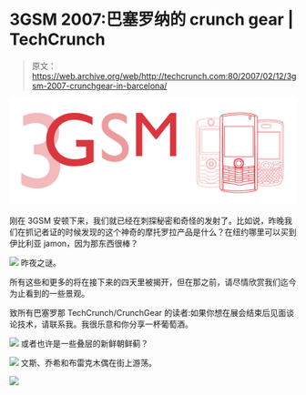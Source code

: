 # 3GSM 2007:巴塞罗纳的 crunch gear | TechCrunch

> 原文：<https://web.archive.org/web/http://techcrunch.com:80/2007/02/12/3gsm-2007-crunchgear-in-barcelona/>

![](img/c909bcac32d1c84903ab87a5e2a29a88.png)

刚在 3GSM 安顿下来，我们就已经在刺探秘密和奇怪的发射了。比如说，昨晚我们在抓记者证的时候发现的这个神奇的摩托罗拉产品是什么？在纽约哪里可以买到伊比利亚 jamon，因为那东西很棒？

![](img/22af108ad91fb8d7a49f36b1fea20d9a.png)
昨夜之谜。

所有这些和更多的将在接下来的四天里被揭开，但在那之前，请尽情欣赏我们迄今为止看到的一些景观。

致所有巴塞罗那 TechCrunch/CrunchGear 的读者:如果你想在展会结束后见面谈论技术，请联系我。我很乐意和你分享一杯葡萄酒。

![](img/7a493d1a4483b2339fe1454beac5e70c.png)
或者也许是一些叠层的新鲜朝鲜蓟？

![](img/46fac7575d5ea0bc4c2a94f00b882b9f.png)
文斯、乔希和布雷克木偶在街上游荡。

![](img/9339499bda480b6cde7cbae3d4631da0.png)